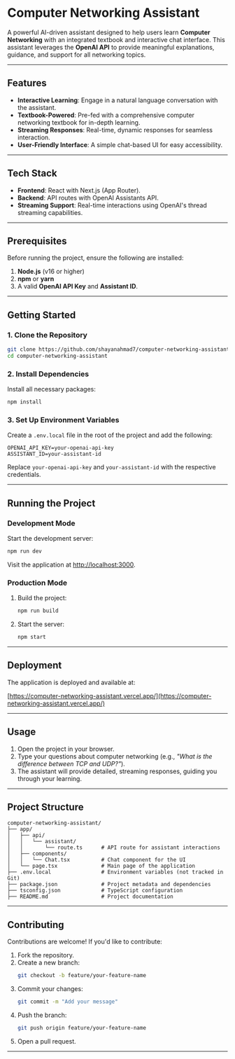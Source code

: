 # **Computer Networking Assistant**

A powerful AI-driven assistant designed to help users learn **Computer Networking** with an integrated textbook and interactive chat interface. This assistant leverages the **OpenAI API** to provide meaningful explanations, guidance, and support for all networking topics.

---

## **Features**

- **Interactive Learning**: Engage in a natural language conversation with the assistant.
- **Textbook-Powered**: Pre-fed with a comprehensive computer networking textbook for in-depth learning.
- **Streaming Responses**: Real-time, dynamic responses for seamless interaction.
- **User-Friendly Interface**: A simple chat-based UI for easy accessibility.

---

## **Tech Stack**

- **Frontend**: React with Next.js (App Router).
- **Backend**: API routes with OpenAI Assistants API.
- **Streaming Support**: Real-time interactions using OpenAI's thread streaming capabilities.

---

## **Prerequisites**

Before running the project, ensure the following are installed:

1. **Node.js** (v16 or higher)
2. **npm** or **yarn**
3. A valid **OpenAI API Key** and **Assistant ID**.

---

## **Getting Started**

### **1. Clone the Repository**

```bash
git clone https://github.com/shayanahmad7/computer-networking-assistant.git
cd computer-networking-assistant
```

### **2. Install Dependencies**

Install all necessary packages:

```bash
npm install
```

### **3. Set Up Environment Variables**

Create a `.env.local` file in the root of the project and add the following:

```env
OPENAI_API_KEY=your-openai-api-key
ASSISTANT_ID=your-assistant-id
```

Replace `your-openai-api-key` and `your-assistant-id` with the respective credentials.

---

## **Running the Project**

### **Development Mode**

Start the development server:

```bash
npm run dev
```

Visit the application at [http://localhost:3000](http://localhost:3000).

### **Production Mode**

1. Build the project:

   ```bash
   npm run build
   ```

2. Start the server:
   ```bash
   npm start
   ```

---

## **Deployment**

The application is deployed and available at:

[https://computer-networking-assistant.vercel.app/](https://computer-networking-assistant.vercel.app/)

---

## **Usage**

1. Open the project in your browser.
2. Type your questions about computer networking (e.g., _"What is the difference between TCP and UDP?"_).
3. The assistant will provide detailed, streaming responses, guiding you through your learning.

---

## **Project Structure**

```
computer-networking-assistant/
├── app/
│   ├── api/
│   │   └── assistant/
│   │       └── route.ts      # API route for assistant interactions
│   ├── components/
│   │   └── Chat.tsx          # Chat component for the UI
│   └── page.tsx              # Main page of the application
├── .env.local                # Environment variables (not tracked in Git)
├── package.json              # Project metadata and dependencies
├── tsconfig.json             # TypeScript configuration
├── README.md                 # Project documentation
```

---

## **Contributing**

Contributions are welcome! If you'd like to contribute:

1. Fork the repository.
2. Create a new branch:
   ```bash
   git checkout -b feature/your-feature-name
   ```
3. Commit your changes:
   ```bash
   git commit -m "Add your message"
   ```
4. Push the branch:
   ```bash
   git push origin feature/your-feature-name
   ```
5. Open a pull request.

---
